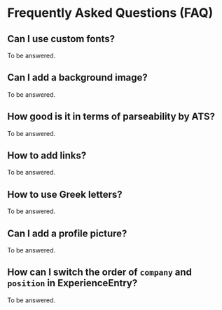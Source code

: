 # Frequently Asked Questions (FAQ)

## Can I use custom fonts?

To be answered.

## Can I add a background image?

To be answered.

## How good is it in terms of parseability by ATS?

To be answered.

## How to add links?

To be answered.

## How to use Greek letters?

To be answered.

## Can I add a profile picture?

To be answered.

## How can I switch the order of `company` and `position` in ExperienceEntry?

To be answered.
